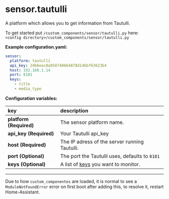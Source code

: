 # sensor.tautulli

A platform which allows you to get information from Tautulli.
  
To get started put `/custom_components/sensor/tautulli.py` here:  
`<config directory>/custom_components/sensor/tautulli.py`  
  
**Example configuration.yaml:**

```yaml
sensor:
  platform: tautulli
  api_key: 24b6eac0a858748664878d146bf63623b4
  host: 192.168.1.14
  port: 8181
  keys:
    - title
    - media_type
```

**Configuration variables:**  

key | description  
:--- | :---  
**platform (Required)** | The sensor platform name.  
**api_key (Required)** | Your Tautulli api_key  
**host (Required)** | The IP adress of the server running Tautulli.  
**port (Optional)** | The port the Tautulli uses, defaults to `8181`  
**keys (Optional)** | A list of [keys](keys.md) you want to monitor.  

***
Due to how `custom_componentes` are loaded, it is normal to see a `ModuleNotFoundError` error on first boot after adding this, to resolve it, restart Home-Assistant.
